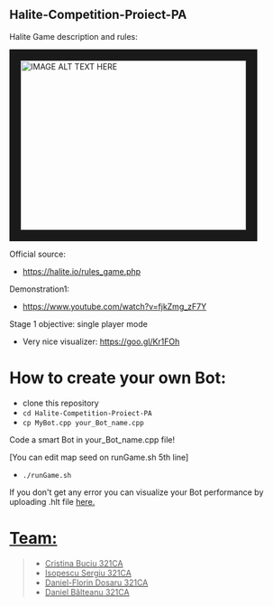 ## Halite-Competition-Proiect-PA

Halite Game description and rules:

<a href="http://www.youtube.com/watch?feature=player_embedded&v=2_N6ZcOioQI" target="_blank"><img src="http://img.youtube.com/vi/2_N6ZcOioQI/0.jpg" 
alt="IMAGE ALT TEXT HERE" width="400" height="300" border="20" /></a>

Official source:
 - https://halite.io/rules_game.php

Demonstration1:
- https://www.youtube.com/watch?v=fjkZmg_zF7Y

Stage 1 objective: single player mode
- Very nice visualizer: https://goo.gl/Kr1FOh

# How to create your own Bot:
- clone this  repository
- `cd Halite-Competition-Proiect-PA`
- `cp MyBot.cpp your_Bot_name.cpp`

Code a smart Bot in your_Bot_name.cpp file!

[You can edit map seed on runGame.sh 5th line]

- `./runGame.sh`

If you don't get any error you can visualize your Bot performance by uploading .hlt file <a href="https://halite.io/local_visualizer.php"> here.


# Team: 
>- Cristina Buciu 321CA
>- Isopescu Sergiu 321CA
>- Daniel-Florin Dosaru 321CA
>- Daniel Bălteanu 321CA
